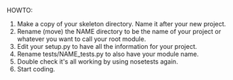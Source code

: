 HOWTO:

1) Make a copy of your skeleton directory. Name it after your new project.
2) Rename (move) the NAME directory to be the name of your project or whatever you want to call your root module.
3) Edit your setup.py to have all the information for your project.
4) Rename tests/NAME_tests.py to also have your module name.
5) Double check it's all working by using nosetests again.
6) Start coding.

